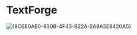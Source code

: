 # TextForge
![{8C6E0AE0-930B-4F43-B22A-2A8A5E8420A5}](https://github.com/user-attachments/assets/3b5bd2dc-1e7f-4e31-94e1-49edb3f6252d)

